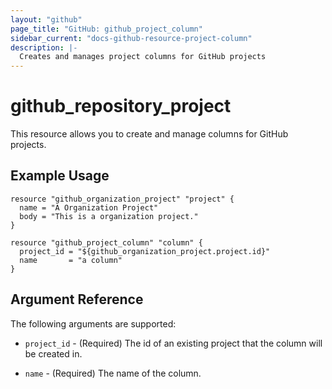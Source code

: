```yaml
---
layout: "github"
page_title: "GitHub: github_project_column"
sidebar_current: "docs-github-resource-project-column"
description: |-
  Creates and manages project columns for GitHub projects
---
```


# github_repository_project

This resource allows you to create and manage columns for GitHub projects.

## Example Usage

```hcl
resource "github_organization_project" "project" {
  name = "A Organization Project"
  body = "This is a organization project."
}

resource "github_project_column" "column" {
  project_id = "${github_organization_project.project.id}"
  name       = "a column"
}
```

## Argument Reference

The following arguments are supported:

* `project_id` - (Required) The id of an existing project that the column will be created in.

* `name` - (Required) The name of the column.
